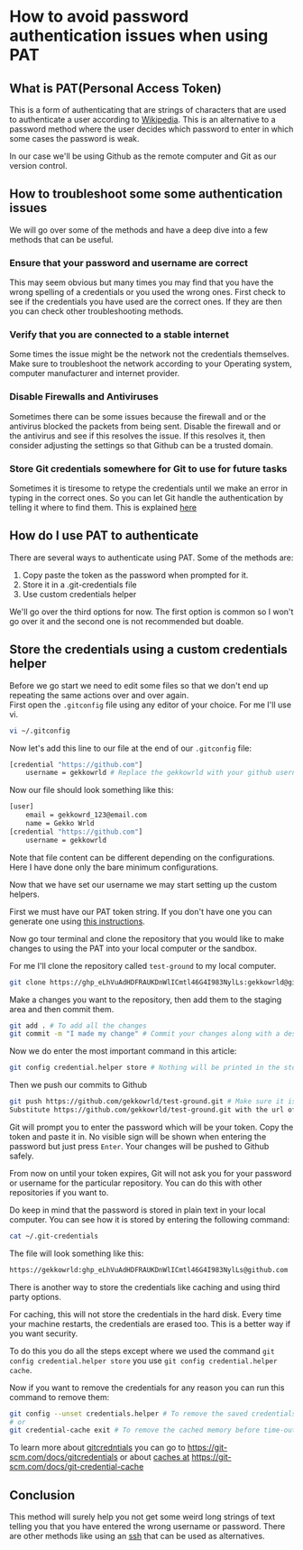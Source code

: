 # How to avoid password authentication issues when using PAT

## What is PAT(Personal Access Token)

This is a form of authenticating that are strings of characters that are used to authenticate a user according to [Wikipedia](https://en.wikipedia.org/wiki/Personal_access_token). This is an alternative to a password method where the user decides which password to enter in which some cases the password is weak.

In our case we'll be using Github as the remote computer and Git as our version control.

## How to troubleshoot some some authentication issues

We will go over some of the methods and have a deep dive into a few methods that can be useful.

### Ensure that your password and username are correct

This may seem obvious but many times you may find that you have the wrong spelling of a credentials or you used the wrong ones. First check to see if the credentials you have used are the correct ones. If they are then you can check other troubleshooting methods.

### Verify that you are connected to a stable internet

Some times the issue might be the network not the credentials themselves. Make sure to troubleshoot the network according to your Operating system, computer manufacturer and internet provider.

### Disable Firewalls and Antiviruses

Sometimes there can be some issues because the firewall and or the antivirus blocked the packets from being sent. Disable the firewall and or the antivirus and see if this resolves the issue. If this resolves it, then consider adjusting the settings so that Github can be a trusted domain.

### Store Git credentials somewhere for Git to use for future tasks

Sometimes it is tiresome to retype the credentials until we make an error in typing in the correct ones. So you can let Git handle the authentication by telling it where to find them. This is explained [here](#store-the-credentials-using-a-custom-credentials-helper)

## How do I use PAT to authenticate

There are several ways to authenticate using PAT. Some of the methods are:

1. Copy paste the token as the password when prompted for it.
2. Store it in a .git-credentials file
3. Use custom credentials helper

We'll go over the third options for now. The first option is common so I won't go over it and the second one is not recommended but doable.

## Store the credentials using a custom credentials helper

Before we go start we need to edit some files so that we don't end up repeating the same actions over and over again.  
First open the `.gitconfig` file using any editor of your choice. For me I'll use vi.

```bash
vi ~/.gitconfig
```

Now let's add this line to our file at the end of our `.gitconfig` file:

```bash
[credential "https://github.com"]
	username = gekkowrld # Replace the gekkowrld with your github username
```

Now our file should look something like this:

```bash
[user]
	email = gekkowrd_123@email.com
	name = Gekko Wrld
[credential "https://github.com"]
	username = gekkowrld
```

Note that file content can be different depending on the configurations. Here I have done only the bare minimum configurations.

Now that we have set our username we may start setting up the custom helpers.

First we must have our PAT token string. If you don't have one you can generate one using [this instructions](https://docs.github.com/en/authentication/keeping-your-account-and-data-secure/creating-a-personal-access-token).

Now go tour terminal and clone the repository that you would like to make changes to using the PAT into your local computer or the sandbox.

For me I'll clone the repository called `test-ground` to my local computer.

```bash
git clone https://ghp_eLhVuAdHDFRAUKDnWlICmtl46G4I983NylLs:gekkowrld@github.com/gekkowrld/test-ground.git
```

Make a changes you want to the repository, then add them to the staging area and then commit them.

```bash
git add . # To add all the changes
git commit -m "I made my change" # Commit your changes along with a descriptive message
```

Now we do enter the most important command in this article:

```bash
git config credential.helper store # Nothing will be printed in the stdout
```

Then we push our commits to Github

```bash
git push https://github.com/gekkowrld/test-ground.git # Make sure it is that you enter the complete url as I have done here.
Substitute https://github.com/gekkowrld/test-ground.git with the url of your repo
```

Git will prompt you to enter the password which will be your token. Copy the token and paste it in. No visible sign will be shown when entering the password but just press `Enter`. Your changes will be pushed to Github safely.

From now on until your token expires, Git will not ask you for your password or username for the particular repository. You can do this with other repositories if you want to.

Do keep in mind that the password is stored in plain text in your local computer. You can see how it is stored by entering the following command:

```bash
cat ~/.git-credentials
```

The file will look something like this:

```txt
https://gekkowrld:ghp_eLhVuAdHDFRAUKDnWlICmtl46G4I983NylLs@github.com
```

There is another way to store the credentials like caching and using third party options.

For caching, this will not store the credentials in the hard disk. Every time your machine restarts, the credentials are erased too. This is a better way if you want security.

To do this you do all the steps except where we used the command `git config credential.helper store` you use `git config credential.helper cache`.

Now if you want to remove the credentials for any reason you can run this command to remove them:

```bash
git config --unset credentials.helper # To remove the saved credentials from the disk
# or
git credential-cache exit # To remove the cached memory before time-out
```

To learn more about [gitcredntials](https://git-scm.com/docs/gitcredentials) you can go to <https://git-scm.com/docs/gitcredentials> or about [caches at](https://git-scm.com/docs/git-credential-cache) <https://git-scm.com/docs/git-credential-cache>

## Conclusion

This method will surely help you not get some weird long strings of text telling you that you have entered the wrong username or password. There are other methods like using an [ssh](https://codetrybe.github.io/git-and-github/use-ssh-in-the-sandbox) that can be used as alternatives.

